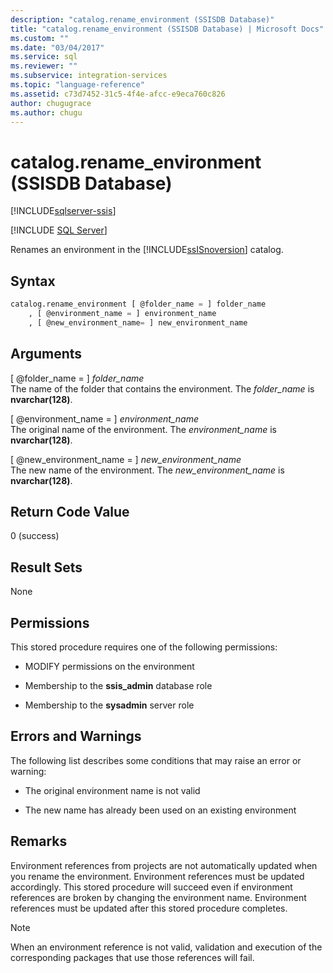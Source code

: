 ```yaml
---
description: "catalog.rename_environment (SSISDB Database)"
title: "catalog.rename_environment (SSISDB Database) | Microsoft Docs"
ms.custom: ""
ms.date: "03/04/2017"
ms.service: sql
ms.reviewer: ""
ms.subservice: integration-services
ms.topic: "language-reference"
ms.assetid: c73d7452-31c5-4f4e-afcc-e9eca760c826
author: chugugrace
ms.author: chugu
---
```

# catalog.rename_environment (SSISDB Database)

[!INCLUDE[sqlserver-ssis](../../includes/applies-to-version/sqlserver-ssis.md)]


[!INCLUDE [SQL Server](../../includes/applies-to-version/sqlserver.md)]

  Renames an environment in the [!INCLUDE[ssISnoversion](../../includes/ssisnoversion-md.md)] catalog.  
  
## Syntax  
  
```sql  
catalog.rename_environment [ @folder_name = ] folder_name  
    , [ @environment_name = ] environment_name  
    , [ @new_environment_name= ] new_environment_name  
```  
  
## Arguments  
 [ @folder_name = ] *folder_name*  
 The name of the folder that contains the environment. The *folder_name* is **nvarchar(128)**.  
  
 [ @environment_name = ] *environment_name*  
 The original name of the environment. The *environment_name* is **nvarchar(128)**.  
  
 [ @new_environment_name = ] *new_environment_name*  
 The new name of the environment. The *new_environment_name* is **nvarchar(128)**.  
  
## Return Code Value  
 0 (success)  
  
## Result Sets  
 None  
  
## Permissions  
 This stored procedure requires one of the following permissions:  
  
-   MODIFY permissions on the environment  
  
-   Membership to the **ssis_admin** database role  
  
-   Membership to the **sysadmin** server role  
  
## Errors and Warnings  
 The following list describes some conditions that may raise an error or warning:  
  
-   The original environment name is not valid  
  
-   The new name has already been used on an existing environment  
  
## Remarks  
 Environment references from projects are not automatically updated when you rename the environment. Environment references must be updated accordingly. This stored procedure will succeed even if environment references are broken by changing the environment name. Environment references must be updated after this stored procedure completes.  
  
> [!NOTE]  
>  When an environment reference is not valid, validation and execution of the corresponding packages that use those references will fail.  
  
  
